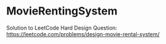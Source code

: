 # MovieRentingSystem
Solution to LeetCode Hard Design Question: https://leetcode.com/problems/design-movie-rental-system/
